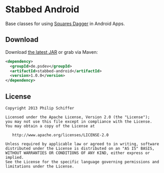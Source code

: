 Stabbed Android
==========

Base classes for using [Squares Dagger][1] in Android Apps.

Download
--------

Download [the latest JAR][2] or grab via Maven:

```xml
<dependency>
  <groupId>de.psdev</groupId>
  <artifactId>stabbed-android</artifactId>
  <version>1.0.0</version>
</dependency>
```

License
-------

    Copyright 2013 Philip Schiffer

    Licensed under the Apache License, Version 2.0 (the "License");
    you may not use this file except in compliance with the License.
    You may obtain a copy of the License at

       http://www.apache.org/licenses/LICENSE-2.0

    Unless required by applicable law or agreed to in writing, software
    distributed under the License is distributed on an "AS IS" BASIS,
    WITHOUT WARRANTIES OR CONDITIONS OF ANY KIND, either express or implied.
    See the License for the specific language governing permissions and
    limitations under the License.
    
[1]: http://square.github.com/dagger/
[2]: http://repository.sonatype.org/service/local/artifact/maven/redirect?r=central-proxy&g=de.psdev&a=stabbed-android&v=LATEST
